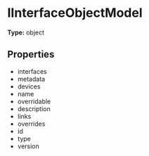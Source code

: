 # IInterfaceObjectModel


**Type:** object

## Properties
* interfaces
* metadata
* devices
* name
* overridable
* description
* links
* overrides
* id
* type
* version
